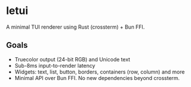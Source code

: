 # letui

A minimal TUI renderer using Rust (crossterm) + Bun FFI.

## Goals

- Truecolor output (24-bit RGB) and Unicode text
- Sub-8ms input-to-render latency
- Widgets: text, list, button, borders, containers (row, column) and more
- Minimal API over Bun FFI. No new dependencies beyond crossterm.
